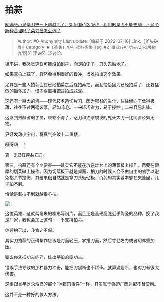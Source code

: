 # 拍蒜
[网曝张小泉菜刀拍一下蒜就断了，如何看待客服称「我们的菜刀不能拍蒜」？这个解释合理吗？菜刀应怎么选？](https://www.zhihu.com/question/543112928/answer/2575041334)

> Author: #0-Anonymity
> Last update: [编辑于 2022-07-16]
> Link: [[斧头破盾]]
> Category: #【答集】/04-社科答集
> Tag: #2-事业/2A-功夫/2-拓展能力/厨艺
> 评论区:
> 泛讨论:

坦率讲，我感觉这位可能没拍到蒜，而是拍歪了，刀头先触地了。

如果真拍上蒜了，自然会得到很好的缓冲，很难拍出这个效果。

尤其是一些人拍蒜会在已经拍扁之后连拍再拍，而且恰恰因为已经拍扁了，还要猛烈的额外加力，恨不得直接把蒜拍成蒜泥。

这还有个巨大的坑——现代技术造切片刀，因为钢材的进化，往往倾向于做得极薄，往往不过两毫米厚，轻如鸿毛。一来轻巧省力，易于操控；二来容易出锋。

这落到拍蒜者的手里，乖乖不得了，这刀和洒家惯使的鬼头大刀一比简直轻如无物。

只好发动小宇宙，将真气突破十二重楼。

呀呀嗨！！

真 · 无双红莲裂石击。

第三，拍蒜还有个小要害——其实它不能在放在灶台上的薄菜板上操作，而要在很厚的切菜礅上操作。因为切菜板下就是桌面，拍刀的时候人会不由自主的缩手以避免指关节撞伤，其结果很自然就是拿刀头砸砧板，而蒜却其实基本躲在夹缝里，几乎拍不到。

恰恰是越拍不到就越狠心拍。

![](https://pica.zhimg.com/50/v2-6fbab94d4f4eae3e6d099df1bc13fc05_720w.jpg?source=1940ef5c)

这位英雄，这就两毫米的楔形薄钢片，而且还是高硬高脆近乎陶瓷的品种。换了我是厂家，我也会加上这句——不支持拍蒜。

你要拍可以，我肯定不保。

其实刀拍蒜的正确操作应该是刀面轻压，掌推刀面，然后寸劲发力或者用体重加压。

要么你就把功夫练好，练出平拍的硬功夫。

错误手法导致的那种暴力冲击，能把刀震断也不稀奇。就算没震断，也对刀有很大伤害。

这事跟当年罗永浩搞的那个“冰箱门事件”一样，其实属于强迫厂商适配不当使用。

这并不是一种好的做人方法。
